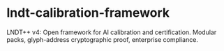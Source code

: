 # lndt-calibration-framework
LNDT++ v4: Open framework for AI calibration and certification. Modular packs, glyph-address cryptographic proof, enterprise compliance.
